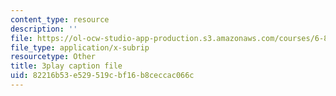 ```yaml
---
content_type: resource
description: ''
file: https://ol-ocw-studio-app-production.s3.amazonaws.com/courses/6-858-computer-systems-security-fall-2014/82216b53e529519cbf16b8ceccac066c_xSQxaie_h1o.vtt
file_type: application/x-subrip
resourcetype: Other
title: 3play caption file
uid: 82216b53-e529-519c-bf16-b8ceccac066c
---
```

